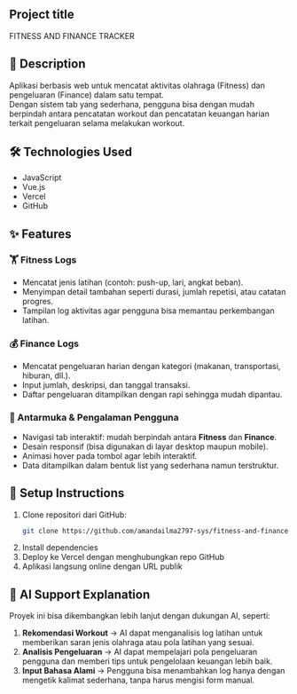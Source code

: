 ## Project title 
FITNESS AND FINANCE TRACKER

## 📌 Description
Aplikasi berbasis web untuk mencatat aktivitas olahraga (Fitness) dan pengeluaran (Finance) dalam satu tempat.  
Dengan sistem tab yang sederhana, pengguna bisa dengan mudah berpindah antara pencatatan workout dan pencatatan keuangan harian terkait pengeluaran selama melakukan workout.

## 🛠 Technologies Used
- JavaScript
- Vue.js
- Vercel
- GitHub

## ✨ Features
### 🏋️ Fitness Logs
- Mencatat jenis latihan (contoh: push-up, lari, angkat beban).  
- Menyimpan detail tambahan seperti durasi, jumlah repetisi, atau catatan progres.  
- Tampilan log aktivitas agar pengguna bisa memantau perkembangan latihan.  
### 💰 Finance Logs
- Mencatat pengeluaran harian dengan kategori (makanan, transportasi, hiburan, dll.).  
- Input jumlah, deskripsi, dan tanggal transaksi.  
- Daftar pengeluaran ditampilkan dengan rapi sehingga mudah dipantau. 
### 🎨 Antarmuka & Pengalaman Pengguna
- Navigasi tab interaktif: mudah berpindah antara **Fitness** dan **Finance**.  
- Desain responsif (bisa digunakan di layar desktop maupun mobile).  
- Animasi hover pada tombol agar lebih interaktif.  
- Data ditampilkan dalam bentuk list yang sederhana namun terstruktur.   

## 🚀 Setup Instructions
1. Clone repositori dari GitHub:
   ```bash
   git clone https://github.com/amandailma2797-sys/fitness-and-finance-tracker.git 
2. Install dependencies
3. Deploy ke Vercel dengan menghubungkan repo GitHub
4. Aplikasi langsung online dengan URL publik  

## 🤖 AI Support Explanation
Proyek ini bisa dikembangkan lebih lanjut dengan dukungan AI, seperti:  
1. **Rekomendasi Workout** → AI dapat menganalisis log latihan untuk memberikan saran jenis olahraga atau pola latihan yang sesuai.  
2. **Analisis Pengeluaran** → AI dapat mempelajari pola pengeluaran pengguna dan memberi tips untuk pengelolaan keuangan lebih baik.  
3. **Input Bahasa Alami** → Pengguna bisa menambahkan log hanya dengan mengetik kalimat sederhana, tanpa harus mengisi form manual.  